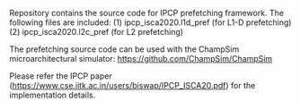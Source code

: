 Repository contains the source code for IPCP prefetching framework. 
The following files are included:
(1) ipcp_isca2020.l1d_pref (for L1-D prefetching) 
(2) ipcp_isca2020.l2c_pref (for L2 prefetching) 

The prefetching source code can be used with the ChampSim microarchitectural simulator: https://github.com/ChampSim/ChampSim 

Please refer the IPCP paper (https://www.cse.iitk.ac.in/users/biswap/IPCP_ISCA20.pdf) for the implementation details. 


